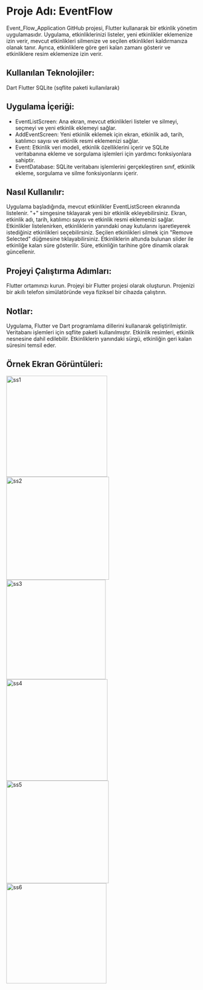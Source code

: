 # **Proje Adı: EventFlow**
Event_Flow_Application GitHub projesi, Flutter kullanarak bir etkinlik yönetim uygulamasıdır. Uygulama, etkinliklerinizi listeler, yeni etkinlikler eklemenize izin verir, mevcut etkinlikleri silmenize ve seçilen etkinlikleri kaldırmanıza olanak tanır. Ayrıca, etkinliklere göre geri kalan zamanı gösterir ve etkinliklere resim eklemenize izin verir.

## Kullanılan Teknolojiler:
Dart
Flutter
SQLite (sqflite paketi kullanılarak)
## Uygulama İçeriği:
- EventListScreen: Ana ekran, mevcut etkinlikleri listeler ve silmeyi, seçmeyi ve yeni etkinlik eklemeyi sağlar.
- AddEventScreen: Yeni etkinlik eklemek için ekran, etkinlik adı, tarih, katılımcı sayısı ve etkinlik resmi eklemenizi sağlar.
- Event: Etkinlik veri modeli, etkinlik özelliklerini içerir ve SQLite veritabanına ekleme ve sorgulama işlemleri için yardımcı fonksiyonlara sahiptir.
- EventDatabase: SQLite veritabanı işlemlerini gerçekleştiren sınıf, etkinlik ekleme, sorgulama ve silme fonksiyonlarını içerir.
## Nasıl Kullanılır:
Uygulama başladığında, mevcut etkinlikler EventListScreen ekranında listelenir.
"+" simgesine tıklayarak yeni bir etkinlik ekleyebilirsiniz. Ekran, etkinlik adı, tarih, katılımcı sayısı ve etkinlik resmi eklemenizi sağlar.
Etkinlikler listelenirken, etkinliklerin yanındaki onay kutularını işaretleyerek istediğiniz etkinlikleri seçebilirsiniz.
Seçilen etkinlikleri silmek için "Remove Selected" düğmesine tıklayabilirsiniz.
Etkinliklerin altunda bulunan slider ile etkinliğe kalan süre gösterilir. Süre, etkinliğin tarihine göre dinamik olarak güncellenir.
## Projeyi Çalıştırma Adımları:
Flutter ortamınızı kurun.
Projeyi bir Flutter projesi olarak oluşturun.
Projenizi bir akıllı telefon simülatöründe veya fiziksel bir cihazda çalıştırın.
## Notlar:
Uygulama, Flutter ve Dart programlama dillerini kullanarak geliştirilmiştir.
Veritabanı işlemleri için sqflite paketi kullanılmıştır.
Etkinlik resimleri, etkinlik nesnesine dahil edilebilir.
Etkinliklerin yanındaki sürgü, etkinliğin geri kalan süresini temsil eder.
## Örnek Ekran Görüntüleri:

<img width="266" alt="ss1" src="https://github.com/betulaltunl/Event_Flow_Application/assets/101793578/b9c123c5-3531-408f-9c4e-b79dc2bb3e67">
<img width="271" alt="ss2" src="https://github.com/betulaltunl/Event_Flow_Application/assets/101793578/2415f00e-fda3-4797-83d0-62b886e97060">
<img width="262" alt="ss3" src="https://github.com/betulaltunl/Event_Flow_Application/assets/101793578/207d3f3a-7c36-4a3d-9041-92471d48d731">
<img width="267" alt="ss4" src="https://github.com/betulaltunl/Event_Flow_Application/assets/101793578/78843209-bc42-454a-a6d7-9f6f2964435f">
<img width="270" alt="ss5" src="https://github.com/betulaltunl/Event_Flow_Application/assets/101793578/3fa24251-e080-46ed-a0fd-d8fdbffe4963">
<img width="264" alt="ss6" src="https://github.com/betulaltunl/Event_Flow_Application/assets/101793578/4fddb968-ff69-43f1-81b4-307a21c62cfb">
